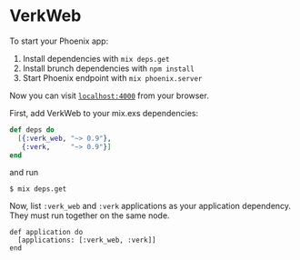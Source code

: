 # VerkWeb

To start your Phoenix app:

  1. Install dependencies with `mix deps.get`
  1. Install brunch dependencies with `npm install`
  1. Start Phoenix endpoint with `mix phoenix.server`

Now you can visit [`localhost:4000`](http://localhost:4000) from your browser.

First, add VerkWeb to your mix.exs dependencies:

```elixir
def deps do
  [{:verk_web, "~> 0.9"}, 
   {:verk,     "~> 0.9"}]
end
```

and run 

```
$ mix deps.get
```

Now, list `:verk_web` and `:verk` applications as your application dependency. They must run together on the same node.

```
def application do
  [applications: [:verk_web, :verk]]
end
```
